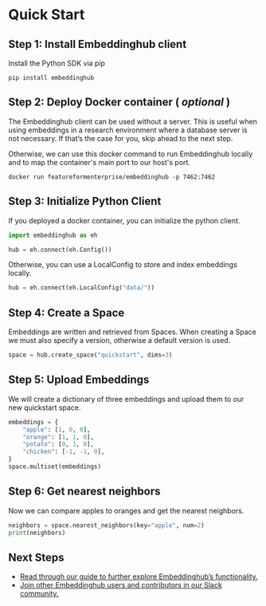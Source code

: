 # Quick Start

## Step 1: Install Embeddinghub client

Install the Python SDK via pip

```
pip install embeddinghub
```

## Step 2: Deploy Docker container ( _optional_ )
The Embeddinghub client can be used without a server. This is useful when using embeddings in a research environment where a database server is not necessary. If that’s the case for you, skip ahead to the next step.

Otherwise, we can use this docker command to run Embeddinghub locally and to map the container's main port to our host's port.

```
docker run featureformenterprise/embeddinghub -p 7462:7462
```

## Step 3: Initialize Python Client

If you deployed a docker container, you can initialize the python client.

```py
import embeddinghub as eh

hub = eh.connect(eh.Config())
```
Otherwise, you can use a LocalConfig to store and index embeddings locally.

```py
hub = eh.connect(eh.LocalConfig("data/"))
```

## Step 4: Create a Space

Embeddings are written and retrieved from Spaces. When creating a Space we must also specify a version, otherwise a default version is used.

```py
space = hub.create_space("quickstart", dims=3)
```

## Step 5: Upload Embeddings
We will create a dictionary of three embeddings and upload them to our new quickstart space.

```py
embeddings = {
    "apple": [1, 0, 0],
    "orange": [1, 1, 0],
    "potato": [0, 1, 0],
    "chicken": [-1, -1, 0],
}
space.multiset(embeddings)
```

## Step 6: Get nearest neighbors

Now we can compare apples to oranges and get the nearest neighbors.

```py
neighbors = space.nearest_neighbors(key="apple", num=2)
print(neighbors)
```

## Next Steps
* [Read through our guide to further explore Embeddinghub’s functionality.](overview.md)
* [Join other Embeddinghub users and contributors in our Slack community.](https://featureform-community.slack.com/ssb/redirect)

